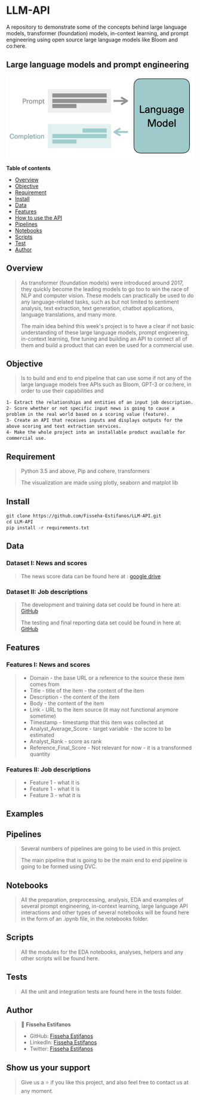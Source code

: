 # LLM-API
A repository to demonstrate some of the concepts behind large language models, transformer (foundation) models, in-context learning, and prompt engineering using open source large language models like Bloom and co:here.

## Large language models and prompt engineering
![](plots/language-model-input-prompt.png)

**Table of contents**

- [Overview](#overview)
- [Objective](#objective)
- [Requirement](#requirement)
- [Install](#install)
- [Data](#data)
- [Features](#features)
- [How to use the API](#examples)
- [Pipelines](#pipelines)
- [Notebooks](#notebooks)
- [Scripts](#scripts)
- [Test](#test)
- [Author](#author)



## Overview
> As transformer (foundation models) were introduced around 2017, they quickly become the leading models to go too to win the race of NLP and computer vision. These models can practically be used to do any language-related tasks, such as but not limited to sentiment analysis, text extraction, text generation, chatbot applications, language translations, and many more.
>
> The main idea behind this week's project is to have a clear if not basic understanding of these large language models, prompt engineering, in-context learning, fine tuning and building an API to connect all of them and build a product that can even be used for a commercial use.


## Objective
> Is to build and end to end pipeline that can use some if not any of the large language models free APIs such as Bloom, GPT-3 or co:here, in order to use their capabilities and 

    1- Extract the relationships and entities of an input job description.
    2- Score whether or not specific input news is going to cause a problem in the real world based on a scoring value (feature).
    3- Create an API that receives inputs and displays outputs for the above scoring and text extraction services. 
    4- Make the whole project into an installable product available for commercial use.


## Requirement
> Python 3.5 and above, Pip and cohere, transformers
> 
> The visualization are made using plotly, seaborn and matplot lib


## Install

```
git clone https://github.com/Fisseha-Estifanos/LLM-API.git
cd LLM-API
pip install -r requirements.txt
```


## Data
### Dataset I: News and scores
> The news score data can be found here at : [google drive](https://docs.google.com/spreadsheets/d/19N_K6SnIm0FylD2TBs-5y3WeSgdveb3J/edit?usp=sharing&ouid=108085860825615283789&rtpof=true&sd=true)

### Dataset II: Job descriptions
> The development and training data set could be found in here at: [GitHub](https://github.com/walidamamou/relation_extraction_transformer/blob/main/relations_dev.txt)
> 
> The testing and final reporting data set could be found in here at: [GitHub](https://github.com/walidamamou/relation_extraction_transformer/blob/main/relations_test.txt)


## Features
### Features I: News and scores
> - Domain - the base URL or a reference to the source these item comes from 
> - Title - title of the item - the content of the item
> - Description - the content of the item
> - Body - the content of the item
> - Link - URL to the item source (it may not functional anymore sometime)
> - Timestamp - timestamp that this item was collected at
> - Analyst_Average_Score -  target variable - the score to be estimated 
> - Analyst_Rank - score as rank
> - Reference_Final_Score - Not relevant for now - it is a transformed quantity


### Features II: Job descriptions
> - Feature 1 - what it is
> - Feature 1 - what it is
> - Feature 3 - what it is


## Examples
>
>
>


## Pipelines
> Several numbers of pipelines are going to be used in this project. 
>
> The main pipeline that is going to be the main end to end pipeline is going to be formed using DVC.  


## Notebooks
> All the preparation, preprocessing, analysis, EDA and examples of several prompt engineering, in-context learning, large language API interactions and other types of several notebooks will be found here in the form of an .ipynb file, in the notebooks folder.


## Scripts
> All the modules for the EDA notebooks, analyses, helpers and any other scripts will be found here.


## Tests
> All the unit and integration tests are found here in the tests folder.


## Author
> 👤 **Fisseha Estifanos**
>
> - GitHub: [Fisseha Estifanos](https://github.com/fisseha-estifanos)
> - LinkedIn: [Fisseha Estifanos](https://www.linkedin.com/in/fisseha-estifanos-109ba6199/)
> - Twitter: [Fisseha Estifanos](https://twitter.com/f0x__tr0t)


## Show us your support
> Give us a ⭐ if you like this project, and also feel free to contact us at any moment.
